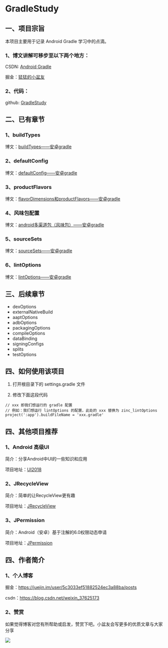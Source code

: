 # GradleStudy

## 一、项目宗旨

本项目主要用于记录 Android Gradle 学习中的点滴。

### 1、博文讲解可移步至以下两个地方：

CSDN: [Android Gradle](https://blog.csdn.net/weixin_37625173/category_9350766.html)

掘金：[猛猛的小盆友](https://juejin.im/user/5c3033ef51882524ec3a88ba/posts)

### 2、代码：

github: [GradleStudy](https://github.com/zincPower/GradleStudy)

## 二、已有章节

### 1、buildTypes

博文：[buildTypes——安卓gradle](https://blog.csdn.net/weixin_37625173/article/details/100824010)

### 2、defaultConfig

博文：[defaultConfig——安卓gradle](https://blog.csdn.net/weixin_37625173/article/details/100641538)

### 3、productFlavors

博文：[flavorDimensions和productFlavors——安卓gradle](https://blog.csdn.net/weixin_37625173/article/details/100867037)

### 4、风味包配置

博文：[android多渠道包（风味包）——安卓gradle](https://blog.csdn.net/weixin_37625173/article/details/102510549)

### 5、sourceSets

博文：[sourceSets——安卓gradle](https://blog.csdn.net/weixin_37625173/article/details/102616036)

### 6、lintOptions

博文：[lintOptions——安卓gradle](https://blog.csdn.net/weixin_37625173/article/details/103236227)

## 三、后续章节

- dexOptions
- externalNativeBuild
- aaptOptions
- adbOptions
- packagingOptions
- compileOptions
- dataBinding
- signingConfigs
- splits
- testOptions

## 四、如何使用该项目

1. 打开根目录下的 settings.gradle 文件

2. 修改下面这段代码
```
// xxx 即我们想运行的 gradle 配置
// 例如：我们想运行 lintOptions 的配置，此处的 xxx 替换为 zinc_lintOptions
project(':app').buildFileName = 'xxx.gradle'
```

## 四、其他项目推荐

### 1、Android 高级UI

简介：分享Android中UI的一些知识和应用

项目地址：[UI2018](https://github.com/zincPower/UI2018)

### 2、JRecycleView

简介：简单的让RecycleView更有趣

项目地址：[JRecycleView](https://github.com/zincPower/JRecycleView)

### 3、JPermission

简介：Android（安卓）基于注解的6.0权限动态申请

项目地址：[JPermission](https://github.com/zincPower/JPermission)

## 四、作者简介
### 1、个人博客

掘金：https://juejin.im/user/5c3033ef51882524ec3a88ba/posts

csdn：https://blog.csdn.net/weixin_37625173

### 2、赞赏

如果觉得博客对您有所帮助或启发，赞赏下吧。小盆友会写更多的优质文章与大家分享

![](https://github.com/zincPower/GradleStudy/blob/master/img/zincPay.jpg)
